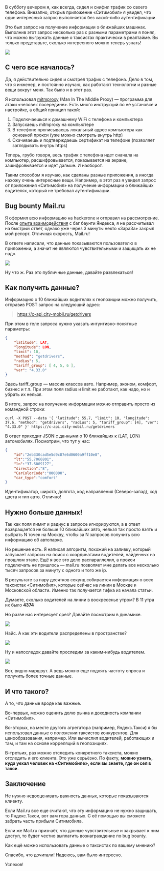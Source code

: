 В субботу вечером я, как всегда, сидел и снифил трафик со своего телефона. Внезапно, открыв приложение «Ситимобил» я увидел, что один интересный запрос выполняется без какой-либо аутентификации.

Это был запрос на получение информации о ближайших машинах. Выполнив этот запрос несколько раз с разными параметрами я понял, что можно выгружать данные о таксистах практически в реалтайме. Вы только представьте, сколько интересного можно теперь узнать!

![](https://habrastorage.org/webt/_g/s3/fv/_gs3fvfdtwcumj4i9fyzwbdwvy4.gif)

## С чего все началось?

Да, я действительно сидел и смотрел трафик с телефона. Дело в том, что я инженер, и постоянно изучаю, как работают технологии и разные вещи вокруг меня. Так было и в этот раз.

Я использовал [mitmproxy](https://mitmproxy.org/) (Man In The Middle Proxy) — программа для атаки «человек посередине». Есть много инструкций по её установке и настройке, а общий принцип такой:

1. Подключаешься к домашнему WiFi с телефона и компьютера
2. Запускаешь mitmproxy на компьютере
3. В телефоне прописываешь локальный адрес компьютера как основной прокси (уже можно смотреть внутрь http)
4. Скачиваешь и подтверждаешь сертификат на телефоне (позволяет заглядывать внутрь https)

Теперь, грубо говоря, весь трафик с телефона идет сначала на компьютер, расшифровывается, показывается на экране, зашифровывается и идет дальше. И наоборот.

Таким способом я изучаю, как сделаны разные приложения, а иногда нахожу очень интересные вещи. Например, в этот раз я увидел запрос от приложения «Ситимобил» на получение информации о ближайших водителях, который не требовал аутентификации.

## Bug bounty Mail.ru

Я оформил всю информацию на hackerone и отправил на рассмотрение. После [опыта взаимодействия](https://habr.com/ru/post/469435/) с баг баунти Яндекса, я не рассчитывал на быстрый ответ, однако уже через 3 минуты некто «3apa3a» закрыл мой репорт. Отличная скорость, Mail.ru!

В ответе написали, что данные показываются пользователю в приложении, а значит не являются чувствительными и защищать их не надо.

![](https://habrastorage.org/r/w1560/webt/qn/3_/1v/qn3_1vv7iselt7k0vya4b-4ddiy.png)

Ну что ж. Раз это публичные данные, давайте развлекаться!

## Как получить данные?

Информацию о 10 ближайших водителях к геопозиции можно получить, отправив POST запрос на следующий адрес:

> https://c-api.city-mobil.ru/getdrivers

При этом в теле запроса нужно указать интуитивно-понятные параметры:

```json
{
    "latitude": LAT,
    "longitude": LON,
    "limit": 10,
    "method": "getdrivers",
    "radius": 5,
    "tariff_group": [ 4, 5, 6 ],
    "ver": "4.33.0"
}
```

Здесь tariff_group — массив классов авто. Например, эконом, комфорт, бизнес и т.п.
При этом поля radius и limit не работают, как надо, но и убрать их нельзя.

В итоге, запрос на получение информации можно отправить просто из командной строки:

```
curl -X POST --data '{ "latitude": 55.7, "limit": 10, "longitude": 37.6, "method": "getdrivers", "radius": 5, "tariff_group": [4], "ver": "4.33.0" }' https://c-api.city-mobil.ru/getdrivers
```

В ответ приходит JSON с данными о 10 ближайших к (LAT, LON) автомобилях. Посмотрим, что тут у нас:

```json
{ 
    "id":"2eb330cad5e5d9c87e6d0600a9ff10e8",
    "lt":"55.7066801",
    "ln":"37.6009127",
    "direction":"8",
    "CarColorCode":"000000",
    "car_type":"comfort"
}
```

Идентификатор, широта, долгота, код направления (Северо-запад), код цвета и тип авто. Отлично!

## Нужно больше данных!

Так как поля лимит и радиус в запросе игнорируются, а в ответ возвращается не больше 10 ближайших авто, нельзя так просто взять и выбрать N точек на Москву, чтобы за N запросов получить всю информацию об автопарке.

Но решение есть. Я написал алгоритм, похожий на заливку, который запускает запросы на поиск с координатами водителей, найденных на прошлом этапе. Ещё я все это дело распараллелил, а прокси подключать не пришлось — mail.ru позволяет мне делать все несколько тысяч запросов за минуту с одного и того же ip.

В результате за пару десятков секунд собирается информация о всех таксистах «Ситимобил», которые сейчас на линии в Москве и Московской области. Именно так получается гифка из начала статьи.

Думаете, сколько водителей на линии в воскресенье утром?
В 11 утра их было **4374**

Но разве нас интересует срез? Давайте посмотрим в динамике.

![](https://habrastorage.org/r/w1560/webt/hb/wg/mw/hbwgmwde3ny4-eoo9fzcqf7wpl4.png)

Найс. А как эти водители распределены в пространстве?

![](https://habrastorage.org/webt/oc/gs/vj/ocgsvjxaf9goeppl2l8rv3vvyj4.gif)

Ну и напоследок давайте проследим за каким-нибудь водителем.

![](https://habrastorage.org/webt/po/tc/cx/potccx-li8zwvyzlp-yp-ior7j4.gif)

Вот, видно маршрут. А ведь можно еще поднять частоту опроса и получить более точные данные.

## И что такого?
А то, что данные вроде как важные.

Во-первых, можно оценить долю рынка и доходность компании «Ситимобил».

Во-вторых, на месте другого агрегатора (например, Яндекс.Такси) я бы использовал данные о положении таксистов конкурентов. Для ценообразования, например. Или вычислил водителей, работающих и там, и там на основе корреляций в геопозициях.

В-третьих, раз можно отследить конкретного таксиста, можно отследить и его клиента. Это уже серьёзно. По факту, **можно узнать, куда уехал человек на «Ситимобиле», если вы знаете, где он сел в такси**.

## Заключение
Не нужно недооценивать важность данных, которые показываются клиенту.

Если Mail.ru все еще считают, что эту информацию не нужно защищать, то Яндекс.Такси, вот вам гора данных. С её помощью вы сможете забрать часть прибыли Ситимобила.

Если же Mail.ru признаёт, что данные чувствительные и закрывает к ним доступ, то будет честно выплатить вознаграждение по bug bounty.

Как ещё можно использовать данные о таксистах по вашему мнению?

Спасибо, что дочитали! Надеюсь, вам было интересно.

Успехов!
